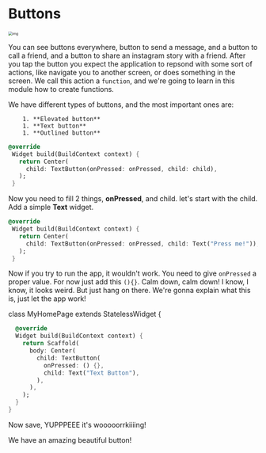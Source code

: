 # Buttons



<img src="https://lh3.googleusercontent.com/fYHrszVlofKouua7Oy3Wsa3CujcWI0l_PuqPlDXmLvCrZeCNRpQ70xNYTklZFh1MJfOeBe4xKV3tRnLSrt6kVsRjMQxFBwCzs8FjuwPGswCEtpoIL-8U7-6qvZQCqLlNQbkcHrq_" alt="img" style="zoom:50%;" />



You can see buttons everywhere, button to send a message, and a button to call a friend, and a button to share an instagram story with a friend. After you tap the button you expect the application to repsond with some sort of actions, like navigate you to another screen, or does something in the screen. We call this action a `function`, and we're going to learn in this module how to create functions. 



We have different types of buttons, and the most important ones are:

		1. **Elevated button**
		1. **Text button**
		1. **Outlined button**



```dart
@override
 Widget build(BuildContext context) {
   return Center(
     child: TextButton(onPressed: onPressed, child: child),
   );
 }
```



Now you need to fill 2 things, **onPressed**, and child. let's start with the child. Add a simple **Text** widget. 

```dart
@override
 Widget build(BuildContext context) {
   return Center(
     child: TextButton(onPressed: onPressed, child: Text("Press me!")),
   );
 }
```



Now if you try to run the app, it wouldn't work. You need to give `onPressed` a proper value. For now just add this `(){}`. Calm down, calm down! I know, I know, it looks weird. But just hang on there. We're gonna explain what this is, just let the app work! 

class MyHomePage extends StatelessWidget {

```dart
  @override
  Widget build(BuildContext context) {
    return Scaffold(
      body: Center(
        child: TextButton(
          onPressed: () {},
          child: Text("Text Button"),
        ),
      ),
    );
  }
}
```



Now save, YUPPPEEE it's wooooorrkiiiing!              



We have an amazing beautiful button!

 